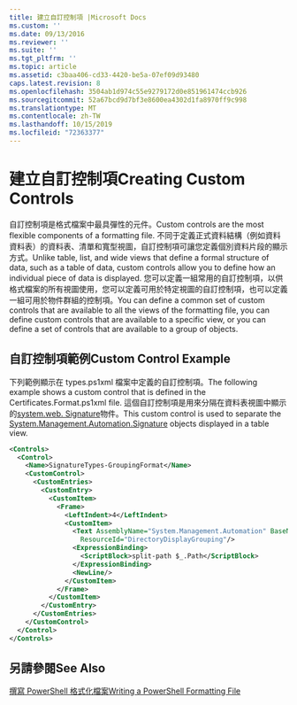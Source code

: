 ```yaml
---
title: 建立自訂控制項 |Microsoft Docs
ms.custom: ''
ms.date: 09/13/2016
ms.reviewer: ''
ms.suite: ''
ms.tgt_pltfrm: ''
ms.topic: article
ms.assetid: c3baa406-cd33-4420-be5a-07ef09d93480
caps.latest.revision: 8
ms.openlocfilehash: 3504ab1d974c55e9279172d0e851961474ccb926
ms.sourcegitcommit: 52a67bcd9d7bf3e8600ea4302d1fa8970ff9c998
ms.translationtype: MT
ms.contentlocale: zh-TW
ms.lasthandoff: 10/15/2019
ms.locfileid: "72363377"
---
```

# <a name="creating-custom-controls"></a><span data-ttu-id="2811f-102">建立自訂控制項</span><span class="sxs-lookup"><span data-stu-id="2811f-102">Creating Custom Controls</span></span>

<span data-ttu-id="2811f-103">自訂控制項是格式檔案中最具彈性的元件。</span><span class="sxs-lookup"><span data-stu-id="2811f-103">Custom controls are the most flexible components of a formatting file.</span></span> <span data-ttu-id="2811f-104">不同于定義正式資料結構（例如資料資料表）的資料表、清單和寬型視圖，自訂控制項可讓您定義個別資料片段的顯示方式。</span><span class="sxs-lookup"><span data-stu-id="2811f-104">Unlike table, list, and wide views that define a formal structure of data, such as a table of data, custom controls allow you to define how an individual piece of data is displayed.</span></span> <span data-ttu-id="2811f-105">您可以定義一組常用的自訂控制項，以供格式檔案的所有視圖使用，您可以定義可用於特定視圖的自訂控制項，也可以定義一組可用於物件群組的控制項。</span><span class="sxs-lookup"><span data-stu-id="2811f-105">You can define a common set of custom controls that are available to all the views of the formatting file, you can define custom controls that are available to a specific view, or you can define a set of controls that are available to a group of objects.</span></span>

## <a name="custom-control-example"></a><span data-ttu-id="2811f-106">自訂控制項範例</span><span class="sxs-lookup"><span data-stu-id="2811f-106">Custom Control Example</span></span>

<span data-ttu-id="2811f-107">下列範例顯示在 types.ps1xml 檔案中定義的自訂控制項。</span><span class="sxs-lookup"><span data-stu-id="2811f-107">The following example shows a custom control that is defined in the Certificates.Format.ps1xml file.</span></span> <span data-ttu-id="2811f-108">這個自訂控制項是用來分隔在資料表視圖中顯示的[system.web. Signature](/dotnet/api/System.Management.Automation.Signature)物件。</span><span class="sxs-lookup"><span data-stu-id="2811f-108">This custom control is used to separate the [System.Management.Automation.Signature](/dotnet/api/System.Management.Automation.Signature) objects displayed in a table view.</span></span>

```xml
<Controls>
  <Control>
    <Name>SignatureTypes-GroupingFormat</Name>
    <CustomControl>
      <CustomEntries>
        <CustomEntry>
          <CustomItem>
            <Frame>
              <LeftIndent>4</LeftIndent>
              <CustomItem>
                <Text AssemblyName="System.Management.Automation" BaseName="FileSystemProviderStrings"
                  ResourceId="DirectoryDisplayGrouping"/>
                <ExpressionBinding>
                  <ScriptBlock>split-path $_.Path</ScriptBlock>
                </ExpressionBinding>
                <NewLine/>
              </CustomItem>
            </Frame>
          </CustomItem>
        </CustomEntry>
      </CustomEntries>
    </CustomControl>
  </Control>
</Controls>

```

## <a name="see-also"></a><span data-ttu-id="2811f-109">另請參閱</span><span class="sxs-lookup"><span data-stu-id="2811f-109">See Also</span></span>

[<span data-ttu-id="2811f-110">撰寫 PowerShell 格式化檔案</span><span class="sxs-lookup"><span data-stu-id="2811f-110">Writing a PowerShell Formatting File</span></span>](./writing-a-powershell-formatting-file.md)
